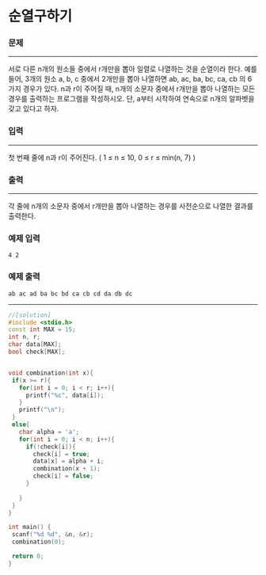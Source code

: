 # 순열구하기

### 문제

------

서로 다른 n개의 원소들 중에서 r개만을 뽑아 일렬로 나열하는 것을 순열이라 한다. 예를 들어, 3개의 원소 a, b, c 중에서 2개만을 뽑아 나열하면 ab, ac, ba, bc, ca, cb 의 6가지 경우가 있다. n과 r이 주어질 때, n개의 소문자 중에서 r개만을 뽑아 나열하는 모든 경우를 출력하는 프로그램을 작성하시오. 단, a부터 시작하여 연속으로 n개의 알파벳을 갖고 있다고 하자. 

### 입력

------

첫 번째 줄에 n과 r이 주어진다. ( 1 ≤ n ≤ 10, 0 ≤ r ≤ min(n, 7) ) 

### 출력

------

각 줄에 n개의 소문자 중에서 r개만을 뽑아 나열하는 경우를 사전순으로 나열한 결과를 출력한다.

 

### 예제 입력

```
4 2
```

### 예제 출력

```
ab ac ad ba bc bd ca cb cd da db dc
```

----

 ```c++
//[solution]
#include <stdio.h>
const int MAX = 15;
int n, r;
char data[MAX];
bool check[MAX];


void combination(int x){
  if(x >= r){
    for(int i = 0; i < r; i++){
      printf("%c", data[i]);
    }
    printf("\n");
  }
  else{
    char alpha = 'a';
    for(int i = 0; i < n; i++){
      if(!check[i]){
        check[i] = true;
        data[x] = alpha + i;
        combination(x + 1);
        check[i] = false;
      }
      
    }
  }
}

int main() {
  scanf("%d %d", &n, &r);
  combination(0);

  return 0;
}
 ```

